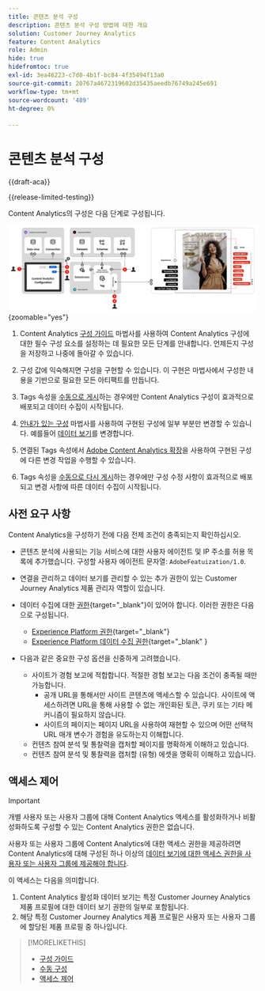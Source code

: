 ```yaml
---
title: 콘텐츠 분석 구성
description: 콘텐츠 분석 구성 방법에 대한 개요
solution: Customer Journey Analytics
feature: Content Analytics
role: Admin
hide: true
hidefromtoc: true
exl-id: 3ea46223-c7d0-4b1f-bc84-4f35494f13a0
source-git-commit: 20767a4672319602d35435aeedb76749a245e691
workflow-type: tm+mt
source-wordcount: '489'
ht-degree: 0%

---
```


# 콘텐츠 분석 구성

{{draft-aca}}

{{release-limited-testing}}

Content Analytics의 구성은 다음 단계로 구성됩니다.

![콘텐츠 분석 구성](../assets/aca-configuration.svg){zoomable="yes"}

1. Content Analytics [구성 가이드](guided.md) 마법사를 사용하여 Content Analytics 구성에 대한 필수 구성 요소를 설정하는 데 필요한 모든 단계를 안내합니다. 언제든지 구성을 저장하고 나중에 돌아갈 수 있습니다.
1. 구성 값에 익숙해지면 구성을 구현할 수 있습니다. 이 구현은 마법사에서 구성한 내용을 기반으로 필요한 모든 아티팩트를 만듭니다.
1. Tags 속성을 [수동으로 게시](manual.md)하는 경우에만 Content Analytics 구성이 효과적으로 배포되고 데이터 수집이 시작됩니다.

1. [안내가 있는 구성](guided.md) 마법사를 사용하여 구현된 구성에 일부 부분만 변경할 수 있습니다. 예를들어 [데이터 보기](/help/data-views/data-views.md)를 변경합니다.
1. 연결된 Tags 속성에서 [Adobe Content Analytics 확장](https://experienceleague.adobe.com/en/docs/experience-platform/tags/extensions/client/content-analytics/overview)을 사용하여 구현된 구성에 다른 변경 작업을 수행할 수 있습니다.
1. Tags 속성을 [수동으로 다시 게시](manual.md)하는 경우에만 구성 수정 사항이 효과적으로 배포되고 변경 사항에 따른 데이터 수집이 시작됩니다.


## 사전 요구 사항

Content Analytics을 구성하기 전에 다음 전제 조건이 충족되는지 확인하십시오.

* 콘텐츠 분석에 사용되는 기능 서비스에 대한 사용자 에이전트 및 IP 주소를 허용 목록에 추가했습니다. 구성할 사용자 에이전트 문자열: <code>AdobeFeatuization/1.0</code>.
* 연결을 관리하고 데이터 보기를 관리할 수 있는 추가 권한이 있는 Customer Journey Analytics 제품 관리자 역할이 있습니다.
* 데이터 수집에 대한 [권한](https://experienceleague.adobe.com/en/docs/experience-platform/collection/permissions){target="_blank"}이 있어야 합니다. 이러한 권한은 다음으로 구성됩니다.
   * [Experience Platform 권한](https://experienceleague.adobe.com/en/docs/experience-platform/collection/permissions#adobe-experience-platform-permissions){target="_blank"}
   * [Experience Platform 데이터 수집 권한](https://experienceleague.adobe.com/en/docs/experience-platform/collection/permissions#adobe-experience-platform-data-collection-permissions){target="_blank" }
* 다음과 같은 중요한 구성 옵션을 신중하게 고려했습니다.

   * 사이트가 경험 보고에 적합합니다. 적절한 경험 보고는 다음 조건이 충족될 때만 가능합니다.
      * 공개 URL을 통해서만 사이트 콘텐츠에 액세스할 수 있습니다. 사이트에 액세스하려면 URL을 통해 사용할 수 없는 개인화된 토큰, 쿠키 또는 기타 메커니즘이 필요하지 않습니다.
      * 사이트의 페이지는 페이지 URL을 사용하여 재현할 수 있으며 어떤 선택적 URL 매개 변수가 경험을 유도하는지 이해합니다.
   * 컨텐츠 참여 분석 및 통찰력을 캡처할 페이지를 명확하게 이해하고 있습니다.
   * 컨텐츠 참여 분석 및 통찰력을 캡처할 (유형) 에셋을 명확히 이해하고 있습니다.


## 액세스 제어

>[!IMPORTANT]
>
>개별 사용자 또는 사용자 그룹에 대해 Content Analytics 액세스를 활성화하거나 비활성화하도록 구성할 수 있는 Content Analytics 권한은 없습니다.
>

사용자 또는 사용자 그룹에 Content Analytics에 대한 액세스 권한을 제공하려면 Content Analytics에 대해 구성된 하나 이상의 [데이터 보기에 대한 액세스 권한을 사용자 또는 사용자 그룹에 제공해야 합니다](guided.md#data-view).

이 액세스는 다음을 의미합니다.

1. Content Analytics 활성화 데이터 보기는 특정 Customer Journey Analytics 제품 프로필에 대한 데이터 보기 권한의 일부로 포함됩니다.
1. 해당 특정 Customer Journey Analytics 제품 프로필은 사용자 또는 사용자 그룹에 할당된 제품 프로필 중 하나입니다.

>[!MORELIKETHIS]
>
>* [구성 가이드](guided.md)
>* [수동 구성](manual.md)
>* [액세스 제어](/help/technotes/access-control.md)
>
